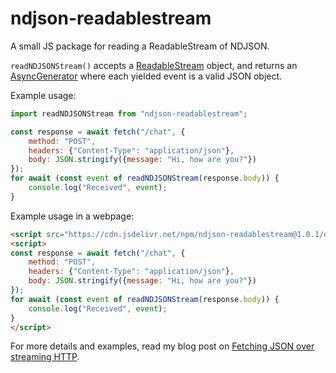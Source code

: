 # ndjson-readablestream

A small JS package for reading a ReadableStream of NDJSON.

`readNDJSONStream()` accepts a [ReadableStream](https://developer.mozilla.org/en-US/docs/Web/API/ReadableStream) object,
and returns an [AsyncGenerator](https://developer.mozilla.org/en-US/docs/Web/JavaScript/Reference/Global_Objects/AsyncGenerator) where each yielded event is a valid JSON object.

Example usage:

```javascript
import readNDJSONStream from "ndjson-readablestream";

const response = await fetch("/chat", {
    method: "POST",
    headers: {"Content-Type": "application/json"},
    body: JSON.stringify({message: "Hi, how are you?"})
});
for await (const event of readNDJSONStream(response.body)) {
    console.log("Received", event);
}
```

Example usage in a webpage:

```html
<script src="https://cdn.jsdelivr.net/npm/ndjson-readablestream@1.0.1/dist/ndjson-readablestream.umd.js"></script>
<script>
const response = await fetch("/chat", {
    method: "POST",
    headers: {"Content-Type": "application/json"},
    body: JSON.stringify({message: "Hi, how are you?"})
});
for await (const event of readNDJSONStream(response.body)) {
    console.log("Received", event);
}
</script>
```

For more details and examples, read my blog post on  [Fetching JSON over streaming HTTP](http://blog.pamelafox.org/2023/08/fetching-json-over-streaming-http.html).